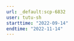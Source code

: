 ```yaml
---
url: _default:scp-6832
user: tutu-sh
starttime: "2022-09-14"
endtime: "2022-11-14"
---
```

<reserve />